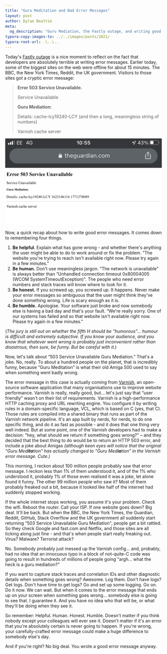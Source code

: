 ```yaml
---
title: "Guru Meditation and Bad Error Messages"
layout: post
author: Dylan Beattie
meta:
  og_description: "Guru Mediation, the Fastly outage, and writing good error messages"
typora-copy-images-to: ../../images/posts/2021/
typora-root-url: .\..\..
---
```


Today's [Fastly outage](https://www.theguardian.com/technology/2021/jun/08/massive-internet-outage-hits-websites-including-amazon-govuk-and-guardian-fastly) is a nice moment to reflect on the fact that developers are absolutely terrible at writing error messages. Earlier today, some of the biggest sites on the web were offline for about 15 minutes. The BBC, the New York Times, Reddit, the UK government. Visitors to those sites got a cryptic error message: 

> **Error 503 Service Unavailable.** 
>
> Service Unavailable
>
> **Guru Mediation:** 
>
> Details: cache-lcy19240-LCY (and then a long, meaningless string of numbers)
>
> Varnish cache server

![iPhone screenshot showing a Varnish cache error from the Guardian website](/images/posts/image-20210608142115007.png)

Now, a quick recap about how to write good error messages. It comes down to remembering four things.

1. **Be helpful**. Explain what has gone wrong - and whether there's anything the user might be able to do to work around or fix the problem. “The website you're trying to reach isn't available right now. Please try again in a few minutes."
2. **Be human.** Don't use meaningless jargon. “The network is unavailable” is always better than “Unhandled connection timeout 0x80004005 (WCOM SystemTimeoutException)". The people who need error numbers and stack traces will know where to look for it.
3. **Be honest.** If you screwed up, you screwed up. It happens. Never make your error messages so ambiguous that the user might think they've done something wrong. Life is scary enough as it is.
4. **Be humble.** Apologise. Your software just broke and now somebody else is having a bad day and that's your fault. “We're really sorry. One of our systems has failed and so that website isn't available right now. Please try again in a few minutes."

(*The jury is still out on whether the fifth H should be “humorous"... humour is difficult and extremely subjective. If you know your audience, and you know that whatever went wrong is probably just inconvenient rather than disastrous, then sure, be funny. But be careful with it.*)

Now, let's talk about “503 Service Unavailable Guru Mediation.” That's a joke. No, really. To about a hundred people on the planet, that is incredibly funny, because “Guru Meditation” is what their old Amiga 500 used to say when something went badly wrong.

The error message in this case is actually coming from [Varnish](https://varnish-cache.org/), an open-source software application that many organisations use to improve website performance. Varnish is really, really good, but... let's just say that “user friendly” wasn't on their list of requirements. Varnish is a high-performance HTTP caching proxy and URL rewriting engine. You configure it by writing rules in a domain-specific language, VCL, which is based on C (yes, that C). Those rules are compiled into a shared binary that runs as part of the Varnish network pipeline. It's an app built by nerds, for nerds, to do one specific thing, and do it as fast as possible - and it does that one thing very well indeed. But at some point, one of the Varnish developers had to make a decision: "hey, what should we return if something goes wrong?" – and they decided that the best thing to do would be to return an HTTP 503 error, and include a joke about Amigas *(although keen eyes will notice that the original “Guru Med**ita**tion” has actually changed to “Guru Med**ia**tion” in the Varnish error message. Cute.)*

This morning, I reckon about 100 million people probably saw that error message. I reckon less than 1% of them understood it, and of the 1% who understood it, probably 1% of those even realised it was a joke, let alone found it funny. The other 99 million people who saw it? Most of them probably freaked out a bit, because it looked like half of the internet had suddenly stopped working. 

If the whole internet stops working, you assume it's your problem. Check the wifi. Reboot the router. Call your ISP. If one website goes down? Big deal. It'll be back. But when the BBC, the New York Times, the Guardian, Reddit, GitHub, Stack Overflow and the UK government all suddenly start returning “503 Service Unavailable Guru Mediation", people get a bit rattled. So they check Google and fast.com and Netflix, and those sites are all ticking along just fine - and that's when people start really freaking out. Virus? Malware? Terrorist attack? 

No. Somebody probably just messed up the Varnish config… and, probably, had no idea that an innocuous typo in a block of not-quite-C code was going to result in hundreds of millions of people going “argh… what the heck is a guru mediation?”

If you want to capture stack traces and correlation IDs and other diagnostic details when something goes wrong? Awesome. Log them. Don't have logs? Get logs. Don't have time to get logs? Go and set up some logging. Go on. Do it now. We can wait. But when it comes to the error message that ends up on your screen when something goes wrong... somebody else is going to see that. I guarantee it. And you have no idea who that will be, or what they'll be doing when they see it. 

So remember: Helpful. Human. Honest. Humble. Doesn't matter if you think nobody except your colleagues will ever see it. Doesn't matter if it's an error that you're absolutely certain is never going to happen. If you're wrong, your carefully-crafted error message could make a huge difference to somebody else's day. 

And if you're right? No big deal. You wrote a good error message anyway.